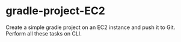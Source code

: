 # gradle-project-EC2
Create a simple gradle project on an EC2 instance and push it to Git. Perform all these tasks on CLI.
